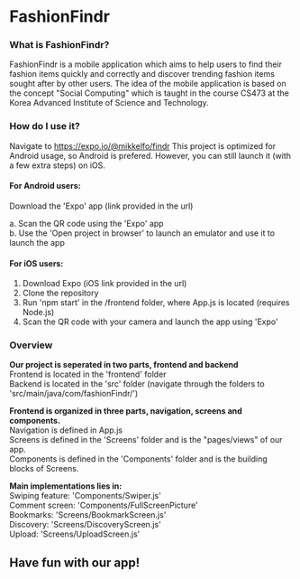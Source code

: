# FashionFindr

### What is FashionFindr?
FashionFindr is a mobile application which aims to help users to find their fashion items 
quickly and correctly and discover trending fashion items sought after by other users. 
The idea of the mobile application is based on the concept "Social Computing" which is taught in the course CS473 at the
Korea Advanced Institute of Science and Technology.

### How do I use it?
Navigate to https://expo.io/@mikkelfo/findr
This project is optimized for Android usage, so Android is prefered. However, you can still launch it (with a few extra steps) on iOS.

#### For Android users:
Download the 'Expo' app (link provided in the url)

a. Scan the QR code using the 'Expo' app <br/>
b. Use the 'Open project in browser' to launch an emulator and use it to launch the app <br/>

#### For iOS users:
1. Download Expo (iOS link provided in the url)
2. Clone the repository
3. Run 'npm start' in the /frontend folder, where App.js is located (requires Node.js)
4. Scan the QR code with your camera and launch the app using 'Expo'

### Overview
**Our project is seperated in two parts, frontend and backend**<br/>
Frontend is located in the 'frontend' folder<br/>
Backend is located in the 'src' folder (navigate through the folders to 'src/main/java/com/fashionFindr/')<br/>

**Frontend is organized in three parts, navigation, screens and components.**<br/>
Navigation is defined in App.js<br/>
Screens is defined in the 'Screens' folder and is the "pages/views" of our app.<br/>
Components is defined in the 'Components' folder and is the building blocks of Screens.<br/>

**Main implementations lies in:**<br/> 
Swiping feature: 'Components/Swiper.js' <br/>
Comment screen: 'Components/FullScreenPicture' <br/>
Bookmarks: 'Screens/BookmarkScreen.js' <br/>
Discovery: 'Screens/DiscoveryScreen.js' <br/>
Upload: 'Screens/UploadScreen.js'

## Have fun with our app! 
